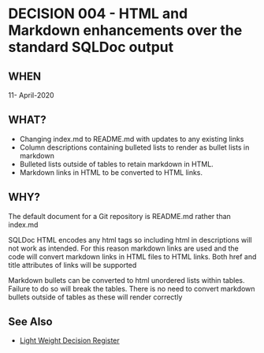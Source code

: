 # DECISION 004 - HTML and Markdown enhancements over the standard SQLDoc output

## WHEN 
11- April-2020

## WHAT?
* Changing index.md to README.md with updates to any existing links
* Column descriptions containing bulleted lists to render as bullet lists in markdown
* Bulleted lists outside of tables to retain markdown in HTML.
* Markdown links in HTML to be converted to HTML links.

## WHY?
The default document for a Git repository is README.md rather than index.md

SQLDoc HTML encodes any html tags so including html in descriptions will not work as intended.  For this reason markdown links are used and the code will convert markdown links in HTML files to HTML links.
Both href and title attributes of links will be supported

Markdown bullets can be converted  to html unordered lists within tables.  Failure to do so will break the tables.  There is no need to convert markdown bullets outside of tables as these will render correctly

## See Also
* [Light Weight Decision Register](README.md)

